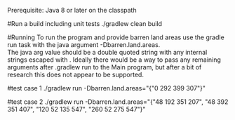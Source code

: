 
Prerequisite: Java 8 or later on the classpath

#Run a build including unit tests
./gradlew clean build

#Running
To run the program and provide barren land areas use the gradle run task with the java argument -Dbarren.land.areas.  
The java arg value should be a double quoted string with any internal strings escaped with \. Ideally there would be
a way to pass any remaining arguments after .gradlew run to the Main program, but after a bit of research this does
not appear to be supported.  

#test case 1
./gradlew run -Dbarren.land.areas="{\"0 292 399 307\"}"

#test case 2
./gradlew run -Dbarren.land.areas="{\"48 192 351 207\", \"48 392 351 407\", \"120 52 135 547\", \"260 52 275 547\"}"